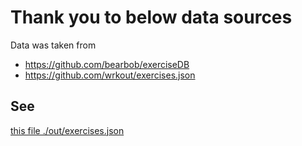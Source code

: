 # Thank you to below data sources
Data was taken from 
- https://github.com/bearbob/exerciseDB
- https://github.com/wrkout/exercises.json

## See
[this file ./out/exercises.json](out/exercises.json)
